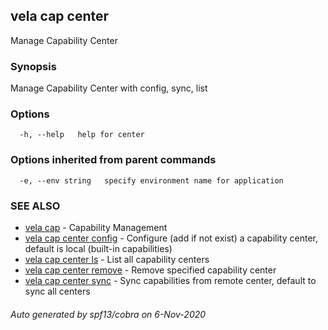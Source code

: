 ## vela cap center

Manage Capability Center

### Synopsis

Manage Capability Center with config, sync, list

### Options

```
  -h, --help   help for center
```

### Options inherited from parent commands

```
  -e, --env string   specify environment name for application
```

### SEE ALSO

* [vela cap](vela_cap.md)	 - Capability Management
* [vela cap center config](vela_cap_center_config.md)	 - Configure (add if not exist) a capability center, default is local (built-in capabilities)
* [vela cap center ls](vela_cap_center_ls.md)	 - List all capability centers
* [vela cap center remove](vela_cap_center_remove.md)	 - Remove specified capability center
* [vela cap center sync](vela_cap_center_sync.md)	 - Sync capabilities from remote center, default to sync all centers

###### Auto generated by spf13/cobra on 6-Nov-2020
